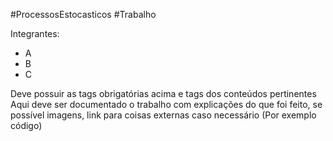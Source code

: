 #ProcessosEstocasticos  #Trabalho

Integrantes:
- A
- B
- C

Deve possuir as tags obrigatórias acima e tags dos conteúdos pertinentes
Aqui deve ser documentado o trabalho com explicações do que foi feito, se possível imagens, link para coisas externas caso necessário (Por exemplo código)
